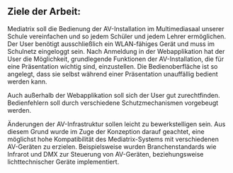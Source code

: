 Ziele der Arbeit:
-----------------

Mediatrix soll die Bedienung der AV-Installation im Multimediasaal
unserer Schule vereinfachen und so jedem Schüler und jedem Lehrer
ermöglichen. Der User benötigt ausschließlich ein WLAN-fähiges Gerät und
muss im Schulnetz eingeloggt sein. Nach Anmeldung in der Webapplikation
hat der User die Möglichkeit, grundlegende Funktionen der AV-Installation,
die für eine Präsentation wichtig sind, einzustellen. Die
Bedienoberfläche ist so angelegt, dass sie selbst während einer
Präsentation unauffällig bedient werden kann.

Auch außerhalb der Webapplikation soll sich der User gut zurechtfinden.
Bedienfehlern soll durch verschiedene Schutzmechanismen vorgebeugt
werden.

Änderungen der AV-Infrastruktur sollen leicht zu bewerkstelligen sein. Aus
diesem Grund wurde im Zuge der Konzeption darauf geachtet, eine
möglichst hohe Kompatibilität des Mediatrix-Systems mit verschiedenen AV-Geräten zu
erzielen. Beispielsweise wurden Branchenstandards wie Infrarot und DMX
zur Steuerung von AV-Geräten, beziehungsweise lichttechnischer Geräte
implementiert.
